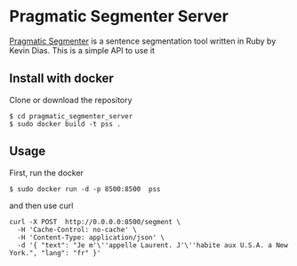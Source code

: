 # Pragmatic Segmenter Server
[Pragmatic Segmenter](https://github.com/diasks2/pragmatic_segmenter) is a sentence segmentation tool written in Ruby by Kevin Dias. This is a simple API to use it

## Install with docker
Clone or download the repository
```
$ cd pragmatic_segmenter_server
$ sudo docker build -t pss .
```
## Usage
First, run the docker

```
$ sudo docker run -d -p 8500:8500  pss
```

and then use curl
```
curl -X POST  http://0.0.0.0:8500/segment \
  -H 'Cache-Control: no-cache' \
  -H 'Content-Type: application/json' \
  -d '{ "text": "Je m'\''appelle Laurent. J'\''habite aux U.S.A. a New York.", "lang": "fr" }'
```
